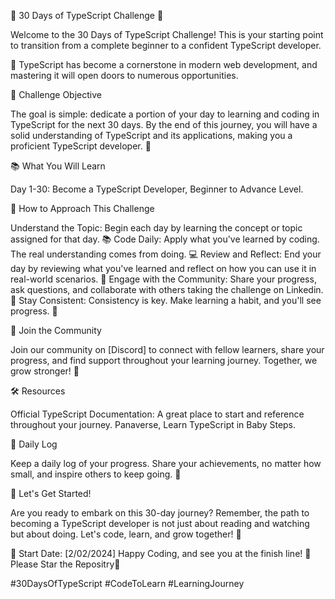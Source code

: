 🚀 30 Days of TypeScript Challenge 🚀

Welcome to the 30 Days of TypeScript Challenge! This is your starting point to transition from a complete beginner to a confident TypeScript developer.

🌟 TypeScript has become a cornerstone in modern web development, and mastering it will open doors to numerous opportunities.

🎯 Challenge Objective

The goal is simple: dedicate a portion of your day to learning and coding in TypeScript for the next 30 days. By the end of this journey, you will have a solid understanding of TypeScript and its applications, making you a proficient TypeScript developer. 🌈

📚 What You Will Learn

Day 1-30: Become a TypeScript Developer, Beginner to Advance Level.

📖 How to Approach This Challenge

Understand the Topic: Begin each day by learning the concept or topic assigned for that day. 📚
Code Daily: Apply what you've learned by coding. The real understanding comes from doing. 💻
Review and Reflect: End your day by reviewing what you've learned and reflect on how you can use it in real-world scenarios. 🤔
Engage with the Community: Share your progress, ask questions, and collaborate with others taking the challenge on Linkedin. 👥
Stay Consistent: Consistency is key. Make learning a habit, and you'll see progress. 🌱

🤝 Join the Community

Join our community on [Discord] to connect with fellow learners, share your progress, and find support throughout your learning journey. Together, we grow stronger! 🌟

🛠️ Resources

Official TypeScript Documentation: A great place to start and reference throughout your journey.
Panaverse, Learn TypeScript in Baby Steps.

📝 Daily Log

Keep a daily log of your progress. Share your achievements, no matter how small, and inspire others to keep going. 💪

💪 Let's Get Started!

Are you ready to embark on this 30-day journey? Remember, the path to becoming a TypeScript developer is not just about reading and watching but about doing. Let's code, learn, and grow together! 🚀

📅 Start Date: [2/02/2024]
Happy Coding, and see you at the finish line! 🏁 Please Star the Repositry🌟

#30DaysOfTypeScript #CodeToLearn #LearningJourney

